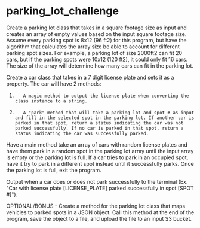 # parking_lot_challenge

Create a parking lot class that takes in a square footage size as input and creates an array of empty values based on the input square footage size. Assume every parking spot is 8x12 (96 ft2) for this program, but have the algorithm that calculates the array size be able to account for different parking spot sizes. For example, a parking lot of size 2000ft2 can fit 20 cars, but if the parking spots were 10x12 (120 ft2), it could only fit 16 cars. The size of the array will determine how many cars can fit in the parking lot.

Create a car class that takes in a 7 digit license plate and sets it as a property. The car will have 2 methods:

1.        A magic method to output the license plate when converting the class instance to a string.

2.        A "park" method that will take a parking lot and spot # as input and fill in the selected spot in the parking lot. If another car is parked in that spot, return a status indicating the car was not parked successfully. If no car is parked in that spot, return a status indicating the car was successfully parked.

Have a main method take an array of cars with random license plates and have them park in a random spot in the parking lot array until the input array is empty or the parking lot is full. If a car tries to park in an occupied spot, have it try to park in a different spot instead until it successfully parks. Once the parking lot is full, exit the program.

Output when a car does or does not park successfully to the terminal (Ex. "Car with license plate [LICENSE_PLATE] parked successfully in spot [SPOT #]").

OPTIONAL/BONUS - Create a method for the parking lot class that maps vehicles to parked spots in a JSON object. Call this method at the end of the program, save the object to a file, and upload the file to an input S3 bucket.
